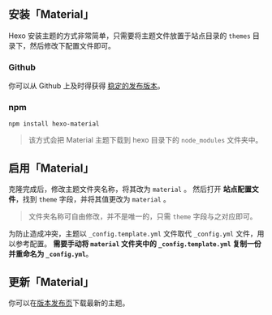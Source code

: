 ## 安装「Material」

Hexo 安装主题的方式非常简单，只需要将主题文件放置于站点目录的 `themes` 目录下，然后修改下配置文件即可。

### Github

你可以从 Github 上及时得获得 [稳定的发布版本](https://github.com/viosey/hexo-theme-material/releases)。

### npm

```
npm install hexo-material
```
>该方式会把 Material 主题下载到 hexo 目录下的 `node_modules` 文件夹中。

## 启用「Material」

克隆完成后，修改主题文件夹名称，将其改为 `material` 。
然后打开 **站点配置文件**，找到 `theme` 字段，并将其值更改为 `material` 。

> 文件夹名称可自由修改，并不是唯一的，只需 `theme` 字段与之对应即可。

为防止造成冲突，主题以 `_config.template.yml` 文件取代 `_config.yml` 文件，用以参考配置。
**需要手动将 `material` 文件夹中的 `_config.template.yml` 复制一份并重命名为 `_config.yml`**。

## 更新「Material」

你可以在[版本发布页](https://github.com/viosey/hexo-theme-material/releases)下载最新的主题。
